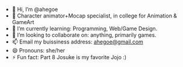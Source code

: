- 👋 Hi, I’m @ahegoe
- 👀 Character animator+Mocap specialist, in college for Animation & GameArt
- 🌱 I’m currently learning: Programming, Web/Game Design.
- 💞️ I’m looking to collaborate on: anything, primarily games.
- 📫 Email my buissiness address: ahegoe@gmail.com
- 😄 Pronouns: she/her
- ⚡ Fun fact: Part 8 Josuke is my favorite Jojo :) 

<!---
ahegoe/ahegoe is a ✨ special ✨ repository because its `README.md` (this file) appears on your GitHub profile.
You can click the Preview link to take a look at your changes.
--->

